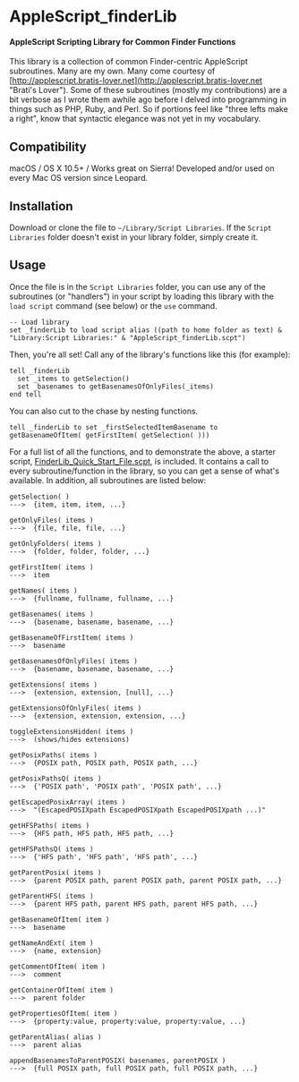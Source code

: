 # AppleScript_finderLib
#### AppleScript Scripting Library for Common Finder Functions

This library is a collection of common Finder-centric AppleScript subroutines. Many are my own. Many come courtesy of [http://applescript.bratis-lover.net](http://applescript.bratis-lover.net "Brati's Lover"). Some of these subroutines (mostly my contributions) are a bit verbose as I wrote them awhile ago before I delved into programming in things such as PHP, Ruby, and Perl. So if portions feel like "three lefts make a right", know that syntactic elegance was not yet in my vocabulary.
  
  
## Compatibility
macOS / OS X 10.5+ / Works great on Sierra! Developed and/or used on every Mac OS version since Leopard.  
  
  
## Installation  

Download or clone the file to `~/Library/Script Libraries`. If the `Script Libraries` folder doesn't exist in your library folder, simply create it.
  
  
## Usage  

Once the file is in the `Script Libraries` folder, you can use any of the subroutines (or "handlers") in your script by loading this library with the `load script` command (see below) or the `use` command.

```applescript
-- Load library
set _finderLib to load script alias ((path to home folder as text) & "Library:Script Libraries:" & "AppleScript_finderLib.scpt")
```
  
Then, you're all set! Call any of the library's functions like this (for example):  
```applescript
tell _finderLib
  set _items to getSelection()
  set _basenames to getBasenamesOfOnlyFiles(_items)
end tell
```
  
You can also cut to the chase by nesting functions.  
```applescript
tell _finderLib to set _firstSelectedItemBasename to getBasenameOfItem( getFirstItem( getSelection( )))
```

For a full list of all the functions, and to demonstrate the above, a starter script, [FinderLib_Quick_Start_File.scpt](https://github.com/ianthekirkland/AppleScript_finderLib/FinderLib_Quick_Start_File.scpt "FinderLib_Quick_Start_File.scpt"), is included. It contains a call to every subroutine/function in the library, so you can get a sense of what's available. In addition, all subroutines are listed below:

```applescript  
getSelection( )
--->  {item, item, item, ...}
```
```applescript  
getOnlyFiles( items )
--->  {file, file, file, ...}
```
```applescript  
getOnlyFolders( items )
--->  {folder, folder, folder, ...}
```
```applescript  
getFirstItem( items )
--->  item
```
```applescript  
getNames( items )
--->  {fullname, fullname, fullname, ...}
```
```applescript  
getBasenames( items )
--->  {basename, basename, basename, ...}
```
```applescript  
getBasenameOfFirstItem( items )
--->  basename
```
```applescript  
getBasenamesOfOnlyFiles( items )
--->  {basename, basename, basename, ...}
```
```applescript  
getExtensions( items )
--->  {extension, extension, [null], ...}
```
```applescript  
getExtensionsOfOnlyFiles( items )
--->  {extension, extension, extension, ...}
```
```applescript  
toggleExtensionsHidden( items )
--->  (shows/hides extensions)
```
```applescript  
getPosixPaths( items )
--->  {POSIX path, POSIX path, POSIX path, ...}
```
```applescript  
getPosixPathsQ( items )
--->  {'POSIX path', 'POSIX path', 'POSIX path', ...}
```
```applescript  
getEscapedPosixArray( items )
--->  "(EscapedPOSIXpath EscapedPOSIXpath EscapedPOSIXpath ...)"
```
```applescript  
getHFSPaths( items )
--->  {HFS path, HFS path, HFS path, ...}
```
```applescript  
getHFSPathsQ( items )
--->  {'HFS path', 'HFS path', 'HFS path', ...}
```
```applescript  
getParentPosix( items )
--->  {parent POSIX path, parent POSIX path, parent POSIX path, ...}
```
```applescript  
getParentHFS( items )
--->  {parent HFS path, parent HFS path, parent HFS path, ...} 
```
```applescript  
getBasenameOfItem( item )
--->  basename
```
```applescript  
getNameAndExt( item )
--->  {name, extension}
```
```applescript  
getCommentOfItem( item )
--->  comment
```
```applescript  
getContainerOfItem( item )
--->  parent folder
```
```applescript  
getPropertiesOfItem( item )
--->  {property:value, property:value, property:value, ...}
```
```applescript  
getParentAlias( alias )
--->  parent alias
```
```applescript  
appendBasenamesToParentPOSIX( basenames, parentPOSIX )
--->  {full POSIX path, full POSIX path, full POSIX path, ...}  
```
